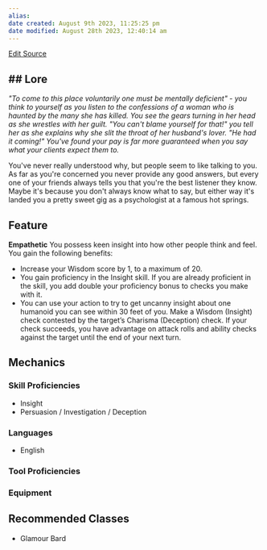 ```yaml
---
alias: 
date created: August 9th 2023, 11:25:25 pm
date modified: August 28th 2023, 12:40:14 am
---
```

[Edit Source](https://github.com/bradhaas/TheCompendium-v2/blob/main/Custom%20Backgrounds/The%20Frontier%20Psychologist.md)
## ## Lore
*"To come to this place voluntarily one must be mentally deficient" - you think to yourself as you listen to the confessions of a woman who is haunted by the many she has killed. You see the gears turning in her head as she wrestles with her guilt. "You can't blame yourself for that!" you tell her as she explains why she slit the throat of her husband's lover. "He had it coming!" You've found your pay is far more guaranteed when you say what your clients expect them to.*

You've never really understood why, but people seem to like talking to you. As far as you're concerned you never provide any good answers, but every one of your friends always tells you that you're the best listener they know. Maybe it's because you don't always know what to say, but either way it's landed you a pretty sweet gig as a psychologist at a famous hot springs.
## Feature
**Empathetic**
You possess keen insight into how other people think and feel. You gain the following benefits:
- Increase your Wisdom score by 1, to a maximum of 20.
- You gain proficiency in the Insight skill. If you are already proficient in the skill, you add double your proficiency bonus to checks you make with it.
- You can use your action to try to get uncanny insight about one humanoid you can see within 30 feet of you. Make a Wisdom (Insight) check contested by the target’s Charisma (Deception) check. If your check succeeds, you have advantage on attack rolls and ability checks against the target until the end of your next turn.

## Mechanics
### Skill Proficiencies
- Insight
- Persuasion / Investigation / Deception
### Languages
- English
### Tool Proficiencies
### Equipment
## Recommended Classes
- Glamour Bard
